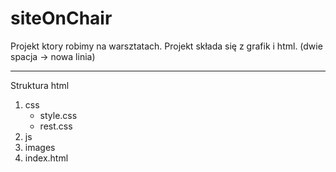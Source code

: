 siteOnChair
===========

Projekt ktory robimy na warsztatach.  Projekt składa się z grafik i html. 
(dwie spacja -> nowa linia)

--------------
Struktura html
1. css
   - style.css
   - rest.css
2. js
3. images
4. index.html

